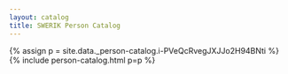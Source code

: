 ```yaml
---
layout: catalog
title: SWERIK Person Catalog
---
```

{% assign p = site.data._person-catalog.i-PVeQcRvegJXJJo2H94BNti %}
{% include person-catalog.html p=p %}

